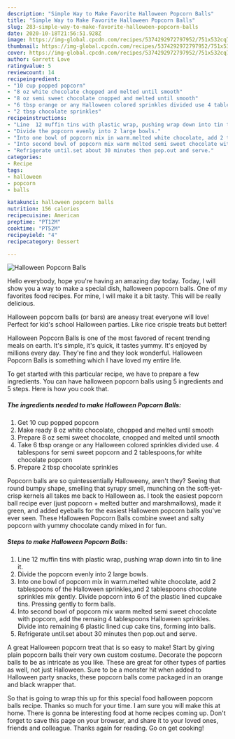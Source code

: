 ```yaml
---
description: "Simple Way to Make Favorite Halloween Popcorn Balls"
title: "Simple Way to Make Favorite Halloween Popcorn Balls"
slug: 283-simple-way-to-make-favorite-halloween-popcorn-balls
date: 2020-10-18T21:56:51.928Z
image: https://img-global.cpcdn.com/recipes/5374292972797952/751x532cq70/halloween-popcorn-balls-recipe-main-photo.jpg
thumbnail: https://img-global.cpcdn.com/recipes/5374292972797952/751x532cq70/halloween-popcorn-balls-recipe-main-photo.jpg
cover: https://img-global.cpcdn.com/recipes/5374292972797952/751x532cq70/halloween-popcorn-balls-recipe-main-photo.jpg
author: Garrett Love
ratingvalue: 5
reviewcount: 14
recipeingredient:
- "10 cup popped popcorn"
- "8 oz white chocolate chopped and melted until smooth"
- "8 oz semi sweet chocolate cnopped and melted until smooth"
- "6 tbsp orange or any Halloween colored sprinkles divided use 4 tablespons for semi sweet popcorn and 2 tablespoonsfor white chocolate popcorn"
- "2 tbsp chocolate sprinkles"
recipeinstructions:
- "Line  12 muffin tins with plastic wrap, pushing wrap down into tin to line it."
- "Divide the popcorn evenly into 2 large bowls."
- "Into one bowl of popcorn mix in warm.melted white chocolate, add 2 tablespoons of the Halloween sprinkles,and 2 tablespoons chocolate sprinkles mix gently.  Divide popcorn into 6 of the plastic lined cupcake tins. Pressing gently to form  balls."
- "Into second bowl of popcorn mix warm melted semi sweet chocolate with popcorn, add the remaing 4 tablespoons Halloween sprinkles. Divide into remaining 6 plastic lined cup cake tins, forming into balls."
- "Refrigerate until.set about 30 minutes then pop.out and serve."
categories:
- Recipe
tags:
- halloween
- popcorn
- balls

katakunci: halloween popcorn balls 
nutrition: 156 calories
recipecuisine: American
preptime: "PT12M"
cooktime: "PT52M"
recipeyield: "4"
recipecategory: Dessert

---
```



![Halloween Popcorn Balls](https://img-global.cpcdn.com/recipes/5374292972797952/751x532cq70/halloween-popcorn-balls-recipe-main-photo.jpg)

Hello everybody, hope you're having an amazing day today. Today, I will show you a way to make a special dish, halloween popcorn balls. One of my favorites food recipes. For mine, I will make it a bit tasty. This will be really delicious.

Halloween popcorn balls (or bars) are aneasy treat everyone will love! Perfect for kid&#39;s school Halloween parties. Like rice crispie treats but better!

Halloween Popcorn Balls is one of the most favored of recent trending meals on earth. It's simple, it's quick, it tastes yummy. It's enjoyed by millions every day. They're fine and they look wonderful. Halloween Popcorn Balls is something which I have loved my entire life.


To get started with this particular recipe, we have to prepare a few ingredients. You can have halloween popcorn balls using 5 ingredients and 5 steps. Here is how you cook that.

<!--inarticleads1-->

##### The ingredients needed to make Halloween Popcorn Balls:

1. Get 10 cup popped popcorn
1. Make ready 8 oz white chocolate, chopped and melted until smooth
1. Prepare 8 oz semi sweet chocolate, cnopped and melted until smooth
1. Take 6 tbsp orange or any Halloween colored sprinkles divided use. 4 tablespons for semi sweet popcorn and 2 tablespoons,for white chocolate popcorn
1. Prepare 2 tbsp chocolate sprinkles


Popcorn balls are so quintessentially Halloweeny, aren&#39;t they? Seeing that round bumpy shape, smelling that syrupy smell, munching on the soft-yet-crisp kernels all takes me back to Halloween as. I took the easiest popcorn ball recipe ever (just popcorn + melted butter and marshmallows), made it green, and added eyeballs for the easiest Halloween popcorn balls you&#39;ve ever seen. These Halloween Popcorn Balls combine sweet and salty popcorn with yummy chocolate candy mixed in for fun. 

<!--inarticleads2-->

##### Steps to make Halloween Popcorn Balls:

1. Line  12 muffin tins with plastic wrap, pushing wrap down into tin to line it.
1. Divide the popcorn evenly into 2 large bowls.
1. Into one bowl of popcorn mix in warm.melted white chocolate, add 2 tablespoons of the Halloween sprinkles,and 2 tablespoons chocolate sprinkles mix gently.  Divide popcorn into 6 of the plastic lined cupcake tins. Pressing gently to form  balls.
1. Into second bowl of popcorn mix warm melted semi sweet chocolate with popcorn, add the remaing 4 tablespoons Halloween sprinkles. Divide into remaining 6 plastic lined cup cake tins, forming into balls.
1. Refrigerate until.set about 30 minutes then pop.out and serve.


A great Halloween popcorn treat that is so easy to make! Start by giving plain popcorn balls their very own custom costume. Decorate the popcorn balls to be as intricate as you like. These are great for other types of parties as well, not just Halloween. Sure to be a monster hit when added to Halloween party snacks, these popcorn balls come packaged in an orange and black wrapper that. 

So that is going to wrap this up for this special food halloween popcorn balls recipe. Thanks so much for your time. I am sure you will make this at home. There is gonna be interesting food at home recipes coming up. Don't forget to save this page on your browser, and share it to your loved ones, friends and colleague. Thanks again for reading. Go on get cooking!
